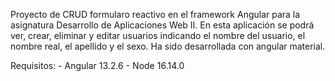 Proyecto de CRUD formularo reactivo en el framework Angular para la asignatura Desarrollo de Aplicaciones Web II. En esta aplicación se podrá ver, crear, eliminar y editar usuarios indicando el nombre del usuario, el nombre real, el apellido y el sexo. Ha sido desarrollada con angular material. 

Requisitos:
    - Angular 13.2.6
    - Node 16.14.0